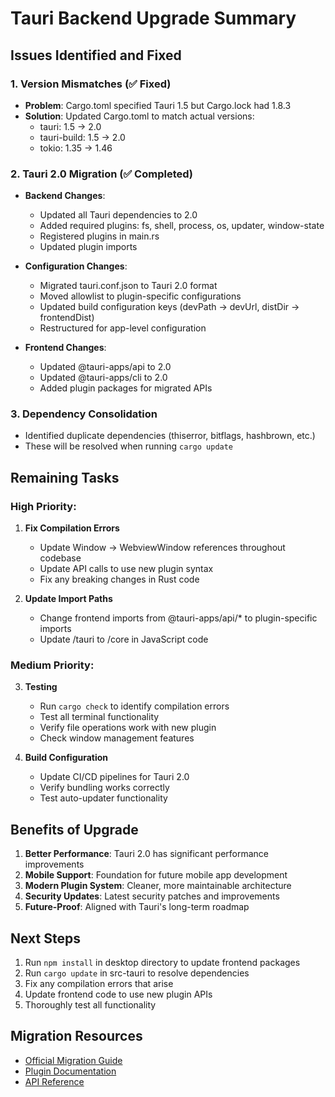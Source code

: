 # Tauri Backend Upgrade Summary

## Issues Identified and Fixed

### 1. Version Mismatches (✅ Fixed)
- **Problem**: Cargo.toml specified Tauri 1.5 but Cargo.lock had 1.8.3
- **Solution**: Updated Cargo.toml to match actual versions:
  - tauri: 1.5 → 2.0
  - tauri-build: 1.5 → 2.0
  - tokio: 1.35 → 1.46

### 2. Tauri 2.0 Migration (✅ Completed)
- **Backend Changes**:
  - Updated all Tauri dependencies to 2.0
  - Added required plugins: fs, shell, process, os, updater, window-state
  - Registered plugins in main.rs
  - Updated plugin imports

- **Configuration Changes**:
  - Migrated tauri.conf.json to Tauri 2.0 format
  - Moved allowlist to plugin-specific configurations
  - Updated build configuration keys (devPath → devUrl, distDir → frontendDist)
  - Restructured for app-level configuration

- **Frontend Changes**:
  - Updated @tauri-apps/api to 2.0
  - Updated @tauri-apps/cli to 2.0
  - Added plugin packages for migrated APIs

### 3. Dependency Consolidation
- Identified duplicate dependencies (thiserror, bitflags, hashbrown, etc.)
- These will be resolved when running `cargo update`

## Remaining Tasks

### High Priority:
1. **Fix Compilation Errors**
   - Update Window → WebviewWindow references throughout codebase
   - Update API calls to use new plugin syntax
   - Fix any breaking changes in Rust code

2. **Update Import Paths**
   - Change frontend imports from @tauri-apps/api/* to plugin-specific imports
   - Update /tauri to /core in JavaScript code

### Medium Priority:
3. **Testing**
   - Run `cargo check` to identify compilation errors
   - Test all terminal functionality
   - Verify file operations work with new plugin
   - Check window management features

4. **Build Configuration**
   - Update CI/CD pipelines for Tauri 2.0
   - Verify bundling works correctly
   - Test auto-updater functionality

## Benefits of Upgrade

1. **Better Performance**: Tauri 2.0 has significant performance improvements
2. **Mobile Support**: Foundation for future mobile app development
3. **Modern Plugin System**: Cleaner, more maintainable architecture
4. **Security Updates**: Latest security patches and improvements
5. **Future-Proof**: Aligned with Tauri's long-term roadmap

## Next Steps

1. Run `npm install` in desktop directory to update frontend packages
2. Run `cargo update` in src-tauri to resolve dependencies
3. Fix any compilation errors that arise
4. Update frontend code to use new plugin APIs
5. Thoroughly test all functionality

## Migration Resources

- [Official Migration Guide](https://v2.tauri.app/start/migrate/from-tauri-1/)
- [Plugin Documentation](https://v2.tauri.app/plugins/)
- [API Reference](https://v2.tauri.app/reference/)